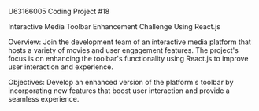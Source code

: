 U63166005
Coding Project #18

Interactive Media Toolbar Enhancement Challenge Using React.js


Overview: Join the development team of an interactive media platform that hosts a variety of movies and user engagement features. The project's focus is on enhancing the toolbar's functionality using React.js to improve user interaction and experience.


Objectives: Develop an enhanced version of the platform's toolbar by incorporating new features that boost user interaction and provide a seamless experience.

